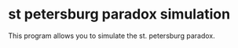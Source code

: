 # st petersburg paradox simulation

This  program allows you to simulate the st. petersburg paradox.